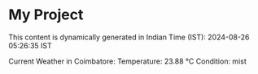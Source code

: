 # My Project

This content is dynamically generated in Indian Time (IST): 2024-08-26 05:26:35 IST


Current Weather in Coimbatore:
Temperature: 23.88 °C
Condition: mist
